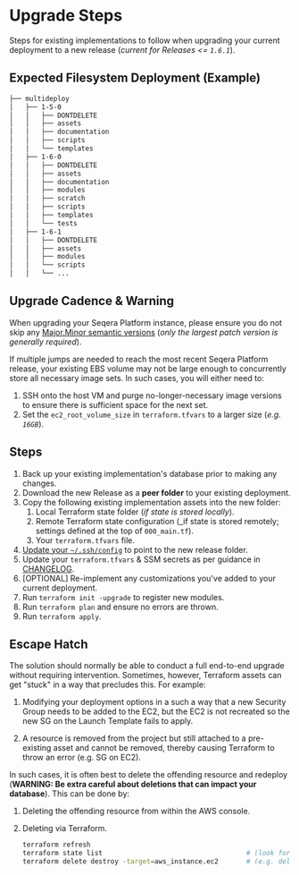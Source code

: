 # Upgrade Steps
Steps for existing implementations to follow when upgrading your current deployment to a new release (_current for Releases <= `1.6.1`_).


## Expected Filesystem Deployment (Example)

```bash
├── multideploy
│   ├── 1-5-0
│   │   ├── DONTDELETE
│   │   ├── assets
│   │   ├── documentation
│   │   ├── scripts
│   │   └── templates
│   ├── 1-6-0
│   │   ├── DONTDELETE
│   │   ├── assets
│   │   ├── documentation
│   │   ├── modules
│   │   ├── scratch
│   │   ├── scripts
│   │   ├── templates
│   │   └── tests
│   ├── 1-6-1
│   │   ├── DONTDELETE
│   │   ├── assets
│   │   ├── modules
│   │   └── scripts
│   │   └── ...
```


## Upgrade Cadence & Warning
When upgrading your Seqera Platform instance, please ensure you do not skip any [Major.Minor semantic versions](https://docs.seqera.io/changelog/tags/seqera-enterprise) (_only the largest patch version is generally required_).

If multiple jumps are needed to reach the most recent Seqera Platform release, your existing EBS volume may not be large enough to concurrently store all necessary image sets. In such cases, you will either need to:

1. SSH onto the host VM and purge no-longer-necessary image versions to ensure there is sufficient space for the next set.
2. Set the `ec2_root_volume_size` in `terraform.tfvars` to a larger size (_e.g. `16GB`_).


## Steps
1. Back up your existing implementation's database prior to making any changes.
1. Download the new Release as a **peer folder** to your existing deployment.
1. Copy the following existing implementation assets into the new folder:
    1. Local Terraform state folder (_if state is stored locally_).
    1. Remote Terraform state configuration (_if state is stored remotely; settings defined at the top of `000_main.tf`).
    1. Your `terraform.tfvars` file.
1. [Update your `~/.ssh/config`](../documentation/setup/prepare_openssh.md) to point to the new release folder.
1. Update your `terraform.tfvars` & SSM secrets as per guidance in [CHANGELOG](../CHANGELOG.md#configuration-file-changes).
1. [OPTIONAL] Re-implement any customizations you've added to your current deployment.
1. Run `terraform init -upgrade` to register new modules.
1. Run `terraform plan` and ensure no errors are thrown.
1. Run `terraform apply`.


## Escape Hatch
The solution should normally be able to conduct a full end-to-end upgrade without requiring intervention. Sometimes, however, Terraform assets can get "stuck" in a way that precludes this. For example:

1. Modifying your deployment options in a such a way that a new Security Group needs to be added to the EC2, but the EC2 is not recreated so the new SG on the Launch Template fails to apply.

1. A resource is removed from the project but still attached to a pre-existing asset and cannot be removed, thereby causing Terraform to throw an error (e.g. SG on EC2).

In such cases, it is often best to delete the offending resource and redeploy (**WARNING: Be extra careful about deletions that can impact your database**). This can be done by:

1. Deleting the offending resource from within the AWS console.

1. Deleting via Terraform.

    ```bash
    terraform refresh
    terraform state list                                    # (look for targeted resource)
    terraform delete destroy -target=aws_instance.ec2       # (e.g. delete EC2)
    ```
